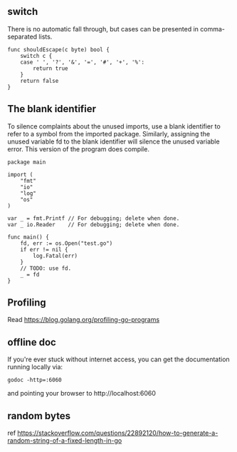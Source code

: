 
## switch

There is no automatic fall through, but cases can be presented in comma-separated lists.

```
func shouldEscape(c byte) bool {
    switch c {
    case ' ', '?', '&', '=', '#', '+', '%':
        return true
    }
    return false
}
```

## The blank identifier

To silence complaints about the unused imports, use a blank identifier to refer to a symbol from the imported package. Similarly, assigning the unused variable fd to the blank identifier will silence the unused variable error. This version of the program does compile.

```
package main

import (
    "fmt"
    "io"
    "log"
    "os"
)

var _ = fmt.Printf // For debugging; delete when done.
var _ io.Reader    // For debugging; delete when done.

func main() {
    fd, err := os.Open("test.go")
    if err != nil {
        log.Fatal(err)
    }
    // TODO: use fd.
    _ = fd
}
```

## Profiling

Read https://blog.golang.org/profiling-go-programs

## offline doc

If you're ever stuck without internet access, you can get the documentation running locally via:

```
godoc -http=:6060
```

and pointing your browser to http://localhost:6060

## random bytes

ref https://stackoverflow.com/questions/22892120/how-to-generate-a-random-string-of-a-fixed-length-in-go
